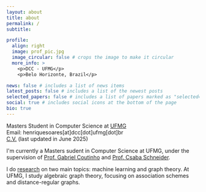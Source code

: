 ```yaml
---
layout: about
title: about
permalink: /
subtitle:

profile:
  align: right
  image: prof_pic.jpg
  image_circular: false # crops the image to make it circular
  more_info: >
    <p>DCC - UFMG</p>
    <p>Belo Horizonte, Brazil</p>

news: false # includes a list of news items
latest_posts: false # includes a list of the newest posts
selected_papers: false # includes a list of papers marked as "selected={true}"
social: true # includes social icons at the bottom of the page
bio: true
---
```


Masters Student in Computer Science at [UFMG](https://ufmg.br/)<br>
Email: henriquesoares[at]dcc[dot]ufmg[dot]br<br>
[C.V.](../assets/pdf/HenriqueAssumpcao_CV.pdf) (last updated in June 2025)

I'm currently a Masters sudent in Computer Science at UFMG, under the supervision of [Prof. Gabriel Coutinho](https://homepages.dcc.ufmg.br/~gabriel/) and [Prof. Csaba Schneider](https://schcs.github.io/WP/).

I do [research](https://henriqueassumpcao.github.io/research/) on two main topics: machine learning and graph theory. At UFMG, I study algebraic graph theory, focusing on association schemes and distance-regular graphs.